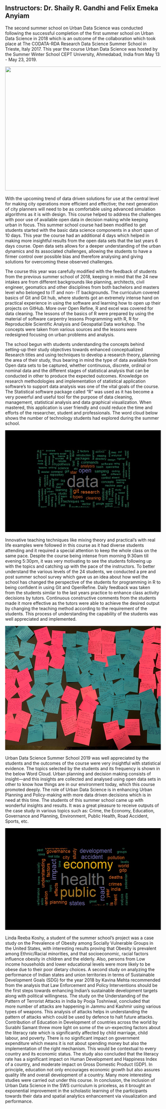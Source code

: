 ## Instructors: Dr. Shaily R. Gandhi and Felix Emeka Anyiam 


The second summer school on Urban Data Science was conducted following the successful completion of the first summer school on Urban Data Science in 2018 which is an outcome of the collaboration which took place at The CODATA-RDA Research Data Science Summer School in Trieste, Italy 2017. This year the course Urban Data Science was hosted by the Summer Winter School CEPT University, Ahmedabad, India from May 13 - May 23, 2019.

<img src="Urban Data Science Summer School 2019.jpg" width="600" height="400">

With the upcoming trend of data driven solutions for use at the central level for making city operations more efficient and effective; the next generation of city planners will need to be as comfortable using advanced simulation algorithms as it is with design. This course helped to address the challenges with poor use of available open data in decision making while keeping urban in focus. This summer school course had been modified to get students started with the basic data science components in a short span of 10 days. This year the course had an additional 4 days which helped in making more insightful results from the open data sets that the last years 6 days course. Open data sets allows for a deeper understanding of the urban dynamics and its associated challenges, allowing the students to have a firmer control over possible bias and therefore analysing and giving solutions for overcoming these observed challenges.

The course this year was carefully modified with the feedback of students from the previous summer school of 2018, keeping in mind that the 24 new intakes are from different backgrounds like planning, architects, civil engineer, geomatics and other disciplines from both bachelors and masters level who belonged to IT and non- IT backgrounds. The curriculum covered basics of Git and Git hub, where students got an extremely intense hand on practical experience in using the software and learning how to open up their projects on GitHub. More over Open Refine, R and excel was covered for data cleaning. The lessons of the basics of R were prepared by using the material of software carpentry lessons Programming with R, R for Reproducible Scientific Analysis and Geospatial Data workshop. The concepts were taken from various sources and the lessons were redesigned focusing on urban problems and analysis. 

The school begun with students understanding the concepts behind setting-up their study objectives towards enhanced conceptualized Research titles and using techniques to develop a research theory, planning the area of their study, thus bearing in mind the type of data available from Open data sets to be captured, whether continuous, discrete, ordinal or nominal data and the different stages of statistical analysis that can be conducted in other to produce the expected outcomes. Knowledge on research methodologies and implementation of statistical application software’s to support data analysis was one of the vital goals of the course. The Statistical software package called “R” was used as it has become a very powerful and useful tool for the purpose of data cleaning, management, statistical analysis and data graphical visualization. When mastered, this application is user friendly and could reduce the time and efforts of the researcher, student and professionals. The word cloud below shows the number of technology students had explored during the summer school. 
 
![Urban Data Science Summer School 2019](/StudentWordCloud.jpg)

Innovative teaching techniques like mixing theory and practical’s with real life examples were followed in this course as it had diverse students attending and it required a special attention to keep the whole class on the same pace. Despite the course being intense from morning 9:30am till evening 5:30pm, it was very motivating to see the students following up with the topics and catching up with the pace of the instructors. To better understand the various levels of the 24 students, we conducted a pre and post summer school survey which gave us an idea about how well the school has changed the perspective of the students for programming in R to being confident in using Git and OpenRefine. Daily feedback was taken from the students similar to the last years practice to enhance class activity decisions by tutors. Continuous constructive comments from the students made it more effective as the tutors were able to achieve the desired output by changing the teaching method according to the requirement of the students. This process of understanding the capability of the students was well appreciated and implemented.

<img src="Students Feedback.jpg" width="600" height="400">

Urban Data Science Summer School 2019 was well appreciated by the students and the outcomes of the course were very insightful with statistical evidence. The topics selected by the students and its frequency is shown in the below Word Cloud. Urban planning and decision making consists of insight—and this insights are collected and analysed using open data sets in other to know how things are in our environment today, which this course promoted deeply. The role of Urban Data Science is in enhancing Urban Planning and Policy-making with more data driven decisions which is in need at this time. The students of this summer school came up with wonderful insights and results. It was a great pleasure to receive outputs of the case study in various topics such as: Crime, the Economy, Education, Governance and Planning, Environment, Public Health, Road Accident, Sports, etc. 
 
 ![Urban Data Science Summer School 2019](/TopicWordCloud.jpg)
 
Linda Reeba Koshy, a student of the summer school’s project was a case study on the Prevalence of Obesity among Socially Vulnerable Groups in the United States, with interesting results proving that Obesity is prevalent among Ethnic/Racial minorities, and that socioeconomic, racial factors influence obesity in children and the elderly. Also, persons from Low income households and lower educational levels were more likely to be obese due to their poor dietary choices. A second study on analyzing the performance of Indian states and union territories in terms of Sustainable Development Goals (SDG) for the year 2018 by Kavina Mehta recommended from the analysis that Law Enforcement and Policy Interventions should be the first steps towards enhancing Indian’s sustainable development targets along with political willingness. The study on the Understanding of the Pattern of Terrorist Attacks in India by Pooja Toshniwal, concluded that more number of attacks are happening in Jammu and Kashmir using various types of weapons. This analysis of attacks helps in understanding the pattern of attacks which could be used by defence to halt future attacks. Contribution of Education in Development of countries across the world by Surabhi Samant threw more light on some of the un-expecting factors about the literacy rate which is significantly affected by child marriage, child labour, and poverty. There is no significant impact on government expenditure which means it is not about spending money but also the implementation of the right mechanism. This would be contextual to every country and its economic status. The study also concluded that the literacy rate has a significant impact on Human Development and Happiness Index of a country, and moderate impact on Gross Domestic Product (GDP). In principle, education not only encourages economic growth but also assures quality life and overall development of a country. Many more interesting studies were carried out under this course. In conclusion, the inclusion of Urban Data Science in the SWS curriculum is priceless, as it brought an exponential improvement in the scholastic learning of the participants towards their data and spatial analytics enhancement via visualization and performance.

